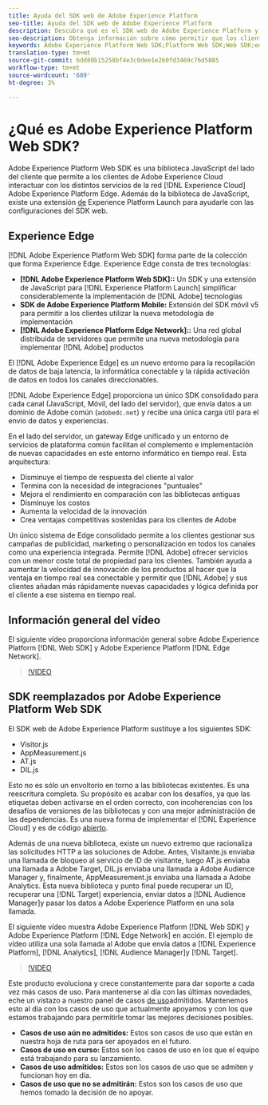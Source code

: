 ```yaml
---
title: Ayuda del SDK web de Adobe Experience Platform
seo-title: Ayuda del SDK web de Adobe Experience Platform
description: Descubra qué es el SDK web de Adobe Experience Platform y cómo se puede utilizar.
seo-description: Obtenga información sobre cómo permitir que los clientes de Adobe Experience Cloud interactúen con los distintos servicios del Experience Cloud.
keywords: Adobe Experience Platform Web SDK;Platform Web SDK;Web SDK;edge;Visitor.js;AppMeasurement.js;AT.js;DIL.js;web sdk;SDK;web SDK;Launch;launch
translation-type: tm+mt
source-git-commit: bdd80b15258bf4e3c0dee1e260fd3469c76d5885
workflow-type: tm+mt
source-wordcount: '689'
ht-degree: 3%

---
```



# ¿Qué es Adobe Experience Platform Web SDK?

Adobe Experience Platform Web SDK es una biblioteca JavaScript del lado del cliente que permite a los clientes de Adobe Experience Cloud interactuar con los distintos servicios de la red [!DNL Experience Cloud] Adobe Experience Platform Edge. Además de la biblioteca de JavaScript, existe una extensión [de](https://docs.adobe.com/content/help/es-ES/launch/using/extensions-ref/adobe-extension/aep-extension/overview.html) Experience Platform Launch para ayudarle con las configuraciones del SDK web.

## Experience Edge

[!DNL Adobe Experience Platform Web SDK] forma parte de la colección que forma Experience Edge. Experience Edge consta de tres tecnologías:

* **[!DNL Adobe Experience Platform Web SDK]::** Un SDK y una extensión de JavaScript para [!DNL Experience Platform Launch] simplificar considerablemente la implementación de [!DNL Adobe] tecnologías
* **SDK de Adobe Experience Platform Mobile:** Extensión del SDK móvil v5 para permitir a los clientes utilizar la nueva metodología de implementación
* **[!DNL Adobe Experience Platform Edge Network]::** Una red global distribuida de servidores que permite una nueva metodología para implementar [!DNL Adobe] productos

El [!DNL Adobe Experience Edge] es un nuevo entorno para la recopilación de datos de baja latencia, la informática conectable y la rápida activación de datos en todos los canales direccionables.

[!DNL Adobe Experience Edge] proporciona un único SDK consolidado para cada canal (JavaScript, Móvil, del lado del servidor), que envía datos a un dominio de Adobe común (`adobedc.net`) y recibe una única carga útil para el envío de datos y experiencias.

En el lado del servidor, un gateway Edge unificado y un entorno de servicios de plataforma común facilitan el complemento e implementación de nuevas capacidades en este entorno informático en tiempo real.  Esta arquitectura:

* Disminuye el tiempo de respuesta del cliente al valor
* Termina con la necesidad de integraciones &quot;puntuales&quot;
* Mejora el rendimiento en comparación con las bibliotecas antiguas
* Disminuye los costos
* Aumenta la velocidad de la innovación
* Crea ventajas competitivas sostenidas para los clientes de Adobe

Un único sistema de Edge consolidado permite a los clientes gestionar sus campañas de publicidad, marketing o personalización en todos los canales como una experiencia integrada.  Permite [!DNL Adobe] ofrecer servicios con un menor coste total de propiedad para los clientes.  También ayuda a aumentar la velocidad de innovación de los productos al hacer que la ventaja en tiempo real sea conectable y permitir que [!DNL Adobe] y sus clientes añadan más rápidamente nuevas capacidades y lógica definida por el cliente a ese sistema en tiempo real.

## Información general del vídeo

El siguiente vídeo proporciona información general sobre Adobe Experience Platform [!DNL Web SDK] y Adobe Experience Platform [!DNL Edge Network].

>[!VIDEO](https://video.tv.adobe.com/v/34141?quality=12&learn=on)

## SDK reemplazados por Adobe Experience Platform Web SDK

El SDK web de Adobe Experience Platform sustituye a los siguientes SDK:

* Visitor.js
* AppMeasurement.js
* AT.js
* DIL.js

Esto no es sólo un envoltorio en torno a las bibliotecas existentes. Es una reescritura completa. Su propósito es acabar con los desafíos, ya que las etiquetas deben activarse en el orden correcto, con incoherencias con los desafíos de versiones de las bibliotecas y con una mejor administración de las dependencias. Es una nueva forma de implementar el [!DNL Experience Cloud] y es de código [abierto](https://github.com/adobe/alloy).

Además de una nueva biblioteca, existe un nuevo extremo que racionaliza las solicitudes HTTP a las soluciones de Adobe. Antes, Visitante.js enviaba una llamada de bloqueo al servicio de ID de visitante, luego AT.js enviaba una llamada a Adobe Target, DIL.js enviaba una llamada a Adobe Audience Manager y, finalmente, AppMeasurement.js enviaba una llamada a Adobe Analytics. Esta nueva biblioteca y punto final puede recuperar un ID, recuperar una [!DNL Target] experiencia, enviar datos a [!DNL Audience Manager]y pasar los datos a Adobe Experience Platform en una sola llamada.

El siguiente vídeo muestra Adobe Experience Platform [!DNL Web SDK] y Adobe Experience Platform [!DNL Edge Network] en acción. El ejemplo de vídeo utiliza una sola llamada al Adobe que envía datos a [!DNL Experience Platform], [!DNL Analytics], [!DNL Audience Manager]y [!DNL Target].

>[!VIDEO](https://video.tv.adobe.com/v/34148?quality=12&learn=on)

Este producto evoluciona y crece constantemente para dar soporte a cada vez más casos de uso. Para mantenerse al día con las últimas novedades, eche un vistazo a nuestro panel de casos [de uso](https://github.com/adobe/alloy/projects/5)admitidos. Mantenemos esto al día con los casos de uso que actualmente apoyamos y con los que estamos trabajando para permitirle tomar las mejores decisiones posibles.

* **Casos de uso aún no admitidos:** Estos son casos de uso que están en nuestra hoja de ruta para ser apoyados en el futuro.
* **Casos de uso en curso:** Estos son los casos de uso en los que el equipo está trabajando para su lanzamiento.
* **Casos de uso admitidos:** Estos son los casos de uso que se admiten y funcionan hoy en día.
* **Casos de uso que no se admitirán:** Estos son los casos de uso que hemos tomado la decisión de no apoyar.
